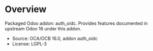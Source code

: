 # Overview

Packaged Odoo addon: auth_oidc. Provides features documented in upstream Odoo 16 under this addon.

- Source: OCA/OCB 16.0, addon auth_oidc
- License: LGPL-3
